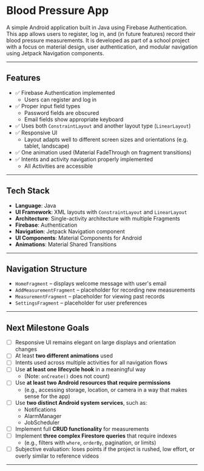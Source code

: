 # Blood Pressure App

A simple Android application built in Java using Firebase Authentication. This app allows users to register, log in, and (in future features) record their blood pressure measurements. It is developed as part of a school project with a focus on material design, user authentication, and modular navigation using Jetpack Navigation components.

---

## Features

- ✅ Firebase Authentication implemented
    - Users can register and log in
- ✅ Proper input field types
    - Password fields are obscured
    - Email fields show appropriate keyboard
- ✅ Uses both `ConstraintLayout` and another layout type (`LinearLayout`)
- ✅ Responsive UI
    - Layout adapts well to different screen sizes and orientations (e.g. tablet, landscape)
- ✅ One animation used (Material FadeThrough on fragment transitions)
- ✅ Intents and activity navigation properly implemented
    - All Activities are accessible

---

## Tech Stack

- **Language**: Java
- **UI Framework**: XML layouts with `ConstraintLayout` and `LinearLayout`
- **Architecture**: Single-activity architecture with multiple Fragments
- **Firebase**: Authentication
- **Navigation**: Jetpack Navigation component
- **UI Components**: Material Components for Android
- **Animations**: Material Shared Transitions

---

## Navigation Structure

- `HomeFragment` – displays welcome message with user's email
- `AddMeasurementFragment` – placeholder for recording new measurements
- `MeasurementFragment` – placeholder for viewing past records
- `SettingsFragment` – placeholder for user preferences

---

## Next Milestone Goals

- [ ] Responsive UI remains elegant on large displays and orientation changes
- [ ] At least **two different animations** used
- [ ] Intents used across multiple activities for all navigation flows
- [ ] Use **at least one lifecycle hook** in a meaningful way
    - (Note: `onCreate()` does not count)
- [ ] Use **at least two Android resources that require permissions**
    - (e.g., accessing storage, location, or camera in a way that makes sense for the app)
- [ ] Use **two distinct Android system services**, such as:
    - Notifications
    - AlarmManager
    - JobScheduler
- [ ] Implement full **CRUD functionality** for measurements
- [ ] Implement **three complex Firestore queries** that require indexes
    - (e.g., filters with `where`, `orderBy`, pagination, or limits)
- [ ] Subjective evaluation: loses points if the project is rushed, low effort, or overly similar to reference videos

---


